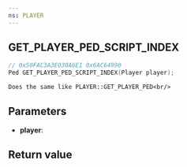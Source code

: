 ```yaml
---
ns: PLAYER
---
```

## GET_PLAYER_PED_SCRIPT_INDEX

```c
// 0x50FAC3A3E030A6E1 0x6AC64990
Ped GET_PLAYER_PED_SCRIPT_INDEX(Player player);
```

```
Does the same like PLAYER::GET_PLAYER_PED<br/>  
```

## Parameters
* **player**:

## Return value
